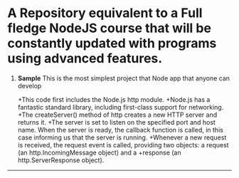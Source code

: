 **A  Repository equivalent to a Full fledge NodeJS course that will be constantly updated with programs using advanced features.**
===

1. **Sample**
    This is the most simplest project that Node app that anyone can develop
    
    +This code first includes the Node.js http module.
    +Node.js has a fantastic standard library, including first-class support for networking.
    +The createServer() method of http creates a new HTTP server and returns it.
    +The server is set to listen on the specified port and host name. When the server is ready, the callback function is called, in this case informing us that the server is running.
    +Whenever a new request is received, the request event is called, providing two objects: a request (an http.IncomingMessage object) and a +response (an http.ServerResponse object).
-----